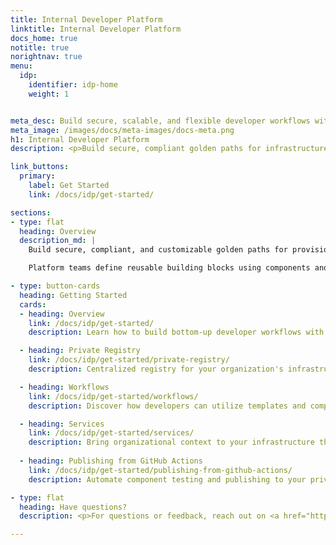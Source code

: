 ```yaml
---
title: Internal Developer Platform
linktitle: Internal Developer Platform
docs_home: true
notitle: true
norightnav: true
menu:
  idp:
    identifier: idp-home
    weight: 1


meta_desc: Build secure, scalable, and flexible developer workflows with self-service infrastructure provisioning.
meta_image: /images/docs/meta-images/docs-meta.png
h1: Internal Developer Platform
description: <p>Build secure, compliant golden paths for infrastructure provisioning with self-service workflows and reusable building blocks.</p>

link_buttons:
  primary:
    label: Get Started
    link: /docs/idp/get-started/

sections:
- type: flat
  heading: Overview
  description_md: |
    Build secure, compliant, and customizable golden paths for provisioning infrastructure with a bottom-up approach that codifies best practices from the start.

    Platform teams define reusable building blocks using components and templates. Developers can leverage components when writing programs in their preferred programming language, scaffold infrastructure using low-code YAML templates, or deploy no-code programs from the console.

- type: button-cards
  heading: Getting Started
  cards:
  - heading: Overview
    link: /docs/idp/get-started/
    description: Learn how to build bottom-up developer workflows with self-service infrastructure.

  - heading: Private Registry
    link: /docs/idp/get-started/private-registry/
    description: Centralized registry for your organization's infrastructure building blocks and reusable components.

  - heading: Workflows
    link: /docs/idp/get-started/workflows/
    description: Discover how developers can utilize templates and components in any workflow.

  - heading: Services
    link: /docs/idp/get-started/services/
    description: Bring organizational context to your infrastructure through Services, a logical grouping of related entities.
  
  - heading: Publishing from GitHub Actions
    link: /docs/idp/get-started/publishing-from-github-actions/
    description: Automate component testing and publishing to your private registry using GitHub Actions workflows.

- type: flat
  heading: Have questions?
  description: <p>For questions or feedback, reach out on <a href="https://slack.pulumi.com" target="_blank">community Slack</a>, <a href="https://github.com/pulumi" target="_blank">GitHub</a>, or <a href="/support/">contact support</a>.</p>

---
```

